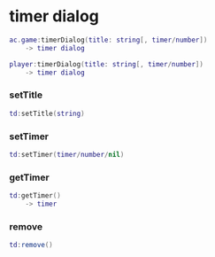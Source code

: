# timer dialog
```lua
ac.game:timerDialog(title: string[, timer/number])
    -> timer dialog
```

```lua
player:timerDialog(title: string[, timer/number])
    -> timer dialog
```

### setTitle
```lua
td:setTitle(string)
```

### setTimer
```lua
td:setTimer(timer/number/nil)
```

### getTimer
```lua
td:getTimer()
    -> timer
```

### remove
```lua
td:remove()
```
